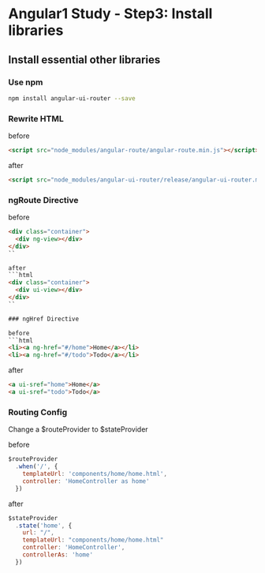 # Angular1 Study - Step3: Install libraries

## Install essential other libraries

### Use npm

```bash
npm install angular-ui-router --save 
```

### Rewrite HTML

before
```html
<script src="node_modules/angular-route/angular-route.min.js"></script>
```

after
```html
<script src="node_modules/angular-ui-router/release/angular-ui-router.min.js"></script>
```
### ngRoute Directive

before
```html
<div class="container">
  <div ng-view></div>
</div>
``

after
```html
<div class="container">
  <div ui-view></div>
</div>
``

### ngHref Directive

before
```html
<li><a ng-href="#/home">Home</a></li>
<li><a ng-href="#/todo">Todo</a></li>
```

after
```html
<a ui-sref="home">Home</a>
<a ui-sref="todo">Todo</a>
```

### Routing Config

Change a $routeProvider to $stateProvider

before
```javascript
$routeProvider
  .when('/', {
    templateUrl: 'components/home/home.html',
    controller: 'HomeController as home'
  })
```

after
```javascript
$stateProvider
  .state('home', {
    url: "/",
    templateUrl: "components/home/home.html"
    controller: 'HomeController',
    controllerAs: 'home'
  })
```

